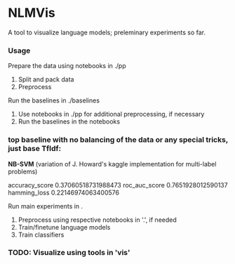 # NLMVis
A tool to visualize language models; preleminary experiments so far.

### Usage

Prepare the data using notebooks in ./pp

1) Split and pack data
2) Preprocess

Run the baselines in ./baselines

1) Use notebooks in ./pp for additional preprocessing, if necessary
2) Run the baselines in the notebooks

### top baseline with no balancing of the data or any special tricks, just base TfIdf:

**NB-SVM** (variation of J. Howard's kaggle implementation for multi-label problems)

accuracy_score 0.37060518731988473 
roc_auc_score 0.7651928012590137 
hamming_loss 0.22146974063400576

Run main experiments in .

1) Preprocess using respective notebooks in '.', if needed
2) Train/finetune language models
3) Train classifiers

### TODO: Visualize using tools in 'vis'



